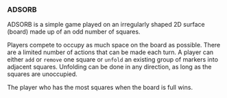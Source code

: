 ### ADSORB

ADSORB is a simple game played on an irregularly shaped 2D surface (board)
made up of an odd number of squares.

Players compete to occupy as much space on the board as possible. There are
a limited number of actions that can be made each turn. A player can either
`add` or `remove` one square or `unfold` an existing group of markers into
adjacent squares. Unfolding can be done in any direction, as long as the
squares are unoccupied.

The player who has the most squares when the board is full wins.
